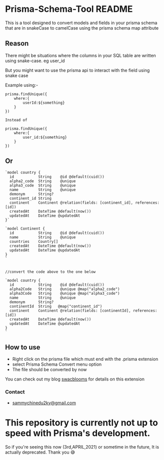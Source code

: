 # Prisma-Schema-Tool README

This is a tool designed to convert models and fields in your prisma schema that are in snakeCase to camelCase using the prisma schema map attribute

## Reason

There might be situations where the columns in your SQL table are written using snake-case. eg user_id

But you might want to use the prisma api to interact with the field using snake case 

Example using:- 

```
prisma.findUnique({
    where:{
        userId:${something}
    }
})

Instead of

prisma.findUnique({
    where:{
        user_id:${something}
    }
})

```
## Or 

```
`model country {
  id           String    @id @default(cuid())
  alpha2_code  String    @unique
  alpha3_code  String    @unique
  name         String    @unique
  demonym      String?
  continent_id String
  continent    Continent @relation(fields: [continent_id], references: [id])
  createdAt    DateTime @default(now())
  updatedAt    DateTime @updatedAt
}`

`model Continent {
  id           String    @id @default(cuid())
  name         String    @unique
  countries    Country[]
  createdAt    DateTime @default(now())
  updatedAt    DateTime @updatedAt
}
`


//convert the code above to the one below

`model country {
  id           String    @id @default(cuid())
  alpha2Code   String    @unique @map("alpha2_code")
  alpha3Code   String    @unique @map("alpha3_code")
  name         String    @unique
  demonym      String?
  continentId  String   @map("continent_id")
  continent    Continent @relation(fields: [continentId], references: [id])
  createdAt    DateTime @default(now())
  updatedAt    DateTime @updatedAt
}
`
```
## How to use
- Right click on the prisma file which must end with the .prisma extension
- select Prisma Schema Convert menu option
- The file should be converted by now 

You can check out my blog [swacblooms](https://swacblooms.com/manipulate-the-prisma-schema-using-regex/) for details on this extension

### Contact
- sammychinedu2ky@gmail.com

# This repository is currently not up to speed with Prisma's development.
 So if you're seeing this now (3rd,APRIL,2021) or sometime in the future, It is actually deprecated.
 Thank you 😅
